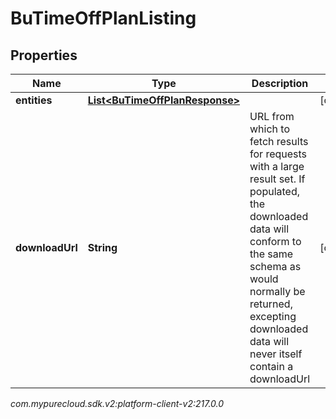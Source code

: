 # BuTimeOffPlanListing


## Properties

| Name | Type | Description | Notes |
| ------------ | ------------- | ------------- | ------------- |
| **entities** | [**List&lt;BuTimeOffPlanResponse&gt;**](BuTimeOffPlanResponse) |  |  [optional] |
| **downloadUrl** | **String** | URL from which to fetch results for requests with a large result set. If populated, the downloaded data will conform to the same schema as would normally be returned, excepting downloaded data will never itself contain a downloadUrl |  [optional] |




_com.mypurecloud.sdk.v2:platform-client-v2:217.0.0_
